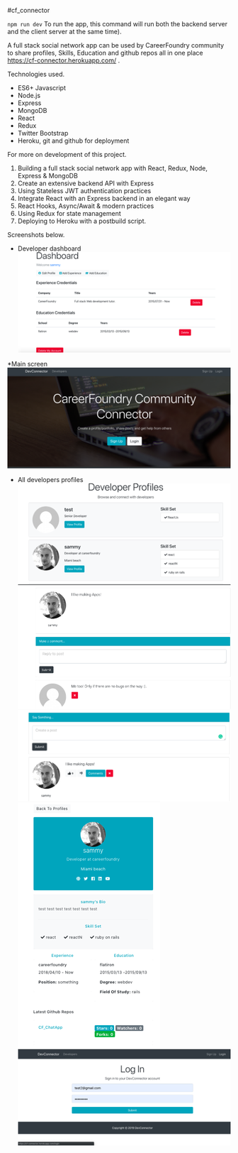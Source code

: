 #cf_connector

`npm run dev` To run the app, this command will run both the backend server and the client server at the same time).

A full stack social network app can be used by CareerFoundry community to share profiles, Skills, Education and github repos all in one place https://cf-connector.herokuapp.com/ .

Technologies used.

* ES6+ Javascript
* Node.js
* Express
* MongoDB
* React
* Redux
* Twitter Bootstrap
* Heroku, git and github for deployment

For more on development of this project.

1. Building a full stack social network app with React, Redux, Node, Express & MongoDB
2. Create an extensive backend API with Express
3. Using Stateless JWT authentication practices
4. Integrate React with an Express backend in an elegant way
5. React Hooks, Async/Await & modern practices
6. Using Redux for state management
7. Deploying to Heroku with a postbuild script.

Screenshots below.

* Developer dashboard
![Image of Yaktocat](https://github.com/Sammykhaleel/cf_connector/blob/master/imgs/Screen%20Shot%202019-05-14%20at%2012.42.00%20AM.png)

*Main screen
![Image of Yaktocat](https://github.com/Sammykhaleel/cf_connector/blob/master/imgs/Screen%20Shot%202019-05-13%20at%204.59.07%20PM.png)

* All developers profiles
![Image of Yaktocat](https://github.com/Sammykhaleel/cf_connector/blob/master/imgs/Screen%20Shot%202019-05-13%20at%204.59.16%20PM.png)
![Image of Yaktocat](https://github.com/Sammykhaleel/cf_connector/blob/master/imgs/Screen%20Shot%202019-05-13%20at%204.58.42%20PM.png)
![Image of Yaktocat](https://github.com/Sammykhaleel/cf_connector/blob/master/imgs/Screen%20Shot%202019-05-13%20at%204.56.40%20PM.png)
![Image of Yaktocat](https://github.com/Sammykhaleel/cf_connector/blob/master/imgs/Screen%20Shot%202019-05-13%20at%204.55.47%20PM.png)
![Image of Yaktocat](https://github.com/Sammykhaleel/cf_connector/blob/master/imgs/Screen%20Shot%202019-05-13%20at%204.54.25%20PM.png)
